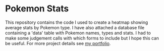 # Pokemon Stats
This repository contains the code I used to create a heatmap showing average stats by Pokemon type. I have also attached a database file containing a 'data' table with Pokemon names, types and stats. I had to make some judgement calls with which forms to include but I hope this can be useful. For more project details see <a href = 'https://www.sameerrayner.com/portfolio/pokemon-stats-by-type'>my portfolio</a>.
